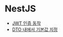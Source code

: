 # NestJS

- [JWT 인증 동작](/nodejs/frameworks/nestjs/jwt-auth.md)
- [DTO 내에서 기본값 지정](/nodejs/frameworks/nestjs/dto.md)
